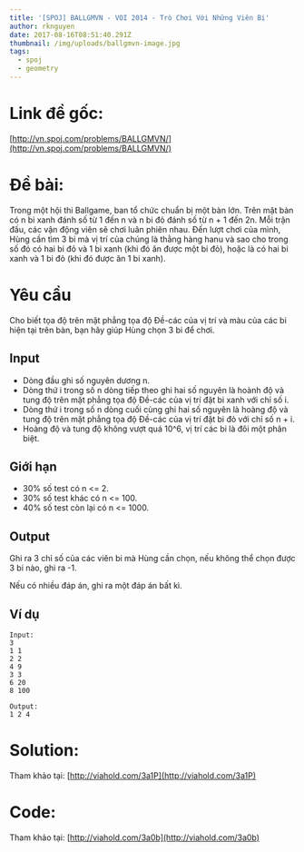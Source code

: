 ```yaml
---
title: '[SPOJ] BALLGMVN - VOI 2014 - Trò Chơi Với Những Viên Bi'
author: rknguyen
date: 2017-08-16T08:51:40.291Z
thumbnail: /img/uploads/ballgmvn-image.jpg
tags:
  - spoj
  - geometry
---
```

# Link đề gốc:
[http://vn.spoj.com/problems/BALLGMVN/](http://vn.spoj.com/problems/BALLGMVN/)

# Đề bài:
Trong một hội thi Ballgame, ban tổ chức chuẩn bị một bàn lớn. Trên mặt bàn có n bi xanh đánh số từ 1 đến n và n bi đỏ đánh số từ n + 1 đến 2n. Mỗi trận đấu, các vận động viên sẽ chơi luân phiên nhau. Đến lượt chơi của mình, Hùng cần tìm 3 bi mà vị trí của chúng là thằng hàng hanu và sao cho trong số đó có hai bi đỏ và 1 bi xanh \(khi đó ăn được một bi đỏ\), hoặc là có hai bi xanh và 1 bi đỏ \(khi đó được ăn 1 bi xanh\).

# Yêu cầu
Cho biết tọa độ trên mặt phẳng tọa độ Đề-các của vị trí và màu của các bi hiện tại trên bàn, bạn hãy giúp Hùng chọn 3 bi để chơi.

## Input
* Dòng đầu ghi số nguyên dương n.
* Dòng thứ i trong số n dòng tiếp theo ghi hai số nguyên là hoành độ và tung độ trên mặt phẳng tọa độ Đề-các của vị trí đặt bi xanh với chỉ số i.
* Dòng thứ i trong số n dòng cuối cùng ghi hai số nguyên là hoàng độ và tung độ trên mặt phẳng tọa độ Đề-các của vị trí đặt bi đỏ với chỉ số n + i.
* Hoàng độ và tung độ không vượt quá 10^6, vị trí các bi là đôi một phân biệt.

## Giới hạn
* 30% số test có n &lt;= 2.
* 30% số test khác có n &lt;= 100.
* 40% số test còn lại có n &lt;= 1000.

## Output
Ghi ra 3 chỉ số của các viên bi mà Hùng cần chọn, nếu không thể chọn được 3 bi nào, ghi ra -1.

Nếu có nhiều đáp án, ghi ra một đáp án bất kì.

## Ví dụ
```
Input:
3
1 1
2 2
4 9
3 3
6 20
8 100
```

```
Output:
1 2 4
```

# Solution:
Tham khảo tại: [http://viahold.com/3a1P](http://viahold.com/3a1P)

# Code:
Tham khảo tại: [http://viahold.com/3a0b](http://viahold.com/3a0b)

